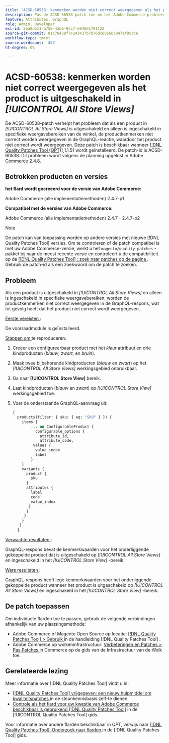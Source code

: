 ```yaml
---
title: 'ACSD-60538: kenmerken worden niet correct weergegeven als het product is uitgeschakeld in [!UICONTROL All Store Views]'
description: Pas de ACSD-60538-patch toe om het Adobe Commerce-probleem op te lossen, waarbij als een product wordt uitgeschakeld in *All Store Views* en alleen ingeschakeld in specifieke store view scope, de productkenmerken niet correct worden weergegeven in het GraphQL-antwoord, waardoor het product niet correct wordt weergegeven.
feature: Attributes, GraphQL
role: Admin, Developer
exl-id: 2ea9de11-b750-4ab6-9cc7-e940e1791f22
source-git-commit: 81c78439f7c243437b7b76dc80560c847af95ace
workflow-type: tm+mt
source-wordcount: '453'
ht-degree: 0%

---
```


# ACSD-60538: kenmerken worden niet correct weergegeven als het product is uitgeschakeld in *[!UICONTROL All Store Views]*

De ACSD-60538-patch verhelpt het probleem dat als een product in *[!UICONTROL All Store Views]* is uitgeschakeld en alleen is ingeschakeld in specifieke weergavebereiken van de winkel, de productkenmerken niet correct worden weergegeven in de GraphQL-reactie, waardoor het product niet correct wordt weergegeven. Deze patch is beschikbaar wanneer [[!DNL Quality Patches Tool (QPT)] ](https://experienceleague.adobe.com/nl/docs/commerce-knowledge-base/kb/announcements/commerce-announcements/magento-quality-patches-released-new-tool-to-self-serve-quality-patches) 1.1.51 wordt geïnstalleerd. De patch-id is ACSD-60538. Dit probleem wordt volgens de planning opgelost in Adobe Commerce 2.4.8.

## Betrokken producten en versies

**het flard wordt gecreeerd voor de versie van Adobe Commerce:**

Adobe Commerce (alle implementatiemethoden) 2.4.7-p1

**Compatibel met de versies van Adobe Commerce:**

Adobe Commerce (alle implementatiemethoden) 2.4.7 - 2.4.7-p2

>[!NOTE]
>
>De patch kan van toepassing worden op andere versies met nieuwe [!DNL Quality Patches Tool] versies. Om te controleren of de patch compatibel is met uw Adobe Commerce-versie, werkt u het `magento/quality-patches` -pakket bij naar de meest recente versie en controleert u de compatibiliteit op de [[!DNL Quality Patches Tool] : zoek naar patches op de pagina ](https://experienceleague.adobe.com/tools/commerce-quality-patches/index.html?lang=nl-NL) . Gebruik de patch-id als een zoekwoord om de patch te zoeken.

## Probleem

Als een product is uitgeschakeld in *[!UICONTROL All Store Views]* en alleen is ingeschakeld in specifieke weergavebereiken, worden de productkenmerken niet correct weergegeven in de GraphQL-respons, wat tot gevolg heeft dat het product niet correct wordt weergegeven.

<u> Eerste vereisten </u>:

De voorraadmodule is geïnstalleerd.

<u> Stappen om </u> te reproduceren:

1. Creeer een configureerbaar product met het *kleur* attribuut en drie kindproducten (*blauw*, *zwart*, en *bruin*).
1. Maak twee bijbehorende kindproducten (*blauw* en *zwart*) op het *[!UICONTROL All Store Views]* werkingsgebied onbruikbaar.
1. Ga naar **[!UICONTROL Store View]** bereik.
1. Laat kindproducten (*blauw* en *zwart*) op *[!UICONTROL Store View]* werkingsgebied toe.
1. Voer de onderstaande GraphQL-aanvraag uit:

   ```GraphQL
   {
     products(filter: { sku: { eq: "SKU" } }) {
       items {
           ... on ConfigurableProduct {
             configurable_options {
               attribute_id,
               attribute_code,
            values {
             value_index
             label
           }
       }
       variants {
         product {
           sku
         }
         attributes {
           label
           code
           value_index
          }
         }
        }
       }
      }
     }  
   ```

<u> Verwachte resultaten </u>:

GraphQL-respons bevat de kenmerkwaarden voor het onderliggende gekoppelde product dat is uitgeschakeld op *[!UICONTROL All Store Views]* en ingeschakeld in het *[!UICONTROL Store View]* -bereik.

<u> Ware resultaten </u>:

GraphQL-respons heeft lege kenmerkwaarden voor het onderliggende gekoppelde product wanneer het product is uitgeschakeld op *[!UICONTROL All Store Views]* en ingeschakeld in het *[!UICONTROL Store View]* -bereik.

## De patch toepassen

Om individuele flarden toe te passen, gebruik de volgende verbindingen afhankelijk van uw plaatsingsmethode:

* Adobe Commerce of Magento Open Source op locatie: [[!DNL Quality Patches Tool]  > Gebruik ](/help/tools/quality-patches-tool/usage.md) in de handleiding [!DNL Quality Patches Tool] .
* Adobe Commerce op wolkeninfrastructuur: [ Verbeteringen en Patches > Pas Patches ](https://experienceleague.adobe.com/docs/commerce-cloud-service/user-guide/develop/upgrade/apply-patches.html?lang=nl-NL) in Commerce op de gids van de Infrastructuur van de Wolk toe.

## Gerelateerde lezing

Meer informatie over [!DNL Quality Patches Tool] vindt u in:

* [[!DNL Quality Patches Tool]  vrijgegeven: een nieuw hulpmiddel om kwaliteitspatches ](https://experienceleague.adobe.com/nl/docs/commerce-knowledge-base/kb/announcements/commerce-announcements/magento-quality-patches-released-new-tool-to-self-serve-quality-patches) in de steunkennisbasis zelf-te dienen.
* [ Controle als het flard voor uw kwestie van Adobe Commerce beschikbaar is gebruikend  [!DNL Quality Patches Tool]](/help/tools/quality-patches-tool/patches-available-in-qpt/check-patch-for-magento-issue-with-magento-quality-patches.md) in de [!UICONTROL Quality Patches Tool] gids.


Voor informatie over andere flarden beschikbaar in QPT, verwijs naar [[!DNL Quality Patches Tool]: Onderzoek naar flarden ](https://experienceleague.adobe.com/tools/commerce-quality-patches/index.html?lang=nl-NL) in de [!DNL Quality Patches Tool] gids.
